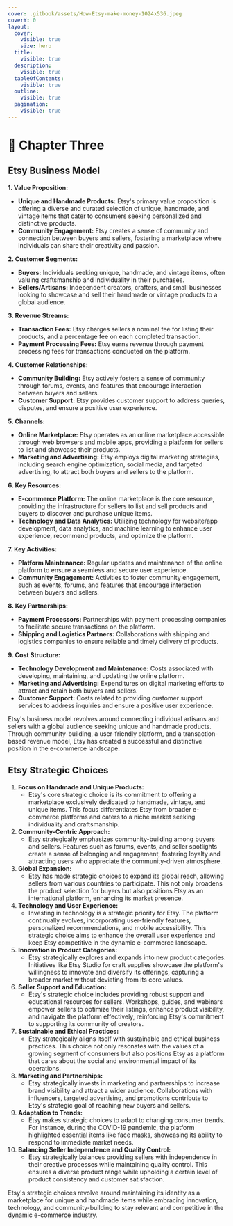 ```yaml
---
cover: .gitbook/assets/How-Etsy-make-money-1024x536.jpeg
coverY: 0
layout:
  cover:
    visible: true
    size: hero
  title:
    visible: true
  description:
    visible: true
  tableOfContents:
    visible: true
  outline:
    visible: true
  pagination:
    visible: true
---
```


# 📙 Chapter Three

## Etsy Business Model

**1. Value Proposition:**

* **Unique and Handmade Products:** Etsy's primary value proposition is offering a diverse and curated selection of unique, handmade, and vintage items that cater to consumers seeking personalized and distinctive products.
* **Community Engagement:** Etsy creates a sense of community and connection between buyers and sellers, fostering a marketplace where individuals can share their creativity and passion.

**2. Customer Segments:**

* **Buyers:** Individuals seeking unique, handmade, and vintage items, often valuing craftsmanship and individuality in their purchases.
* **Sellers/Artisans:** Independent creators, crafters, and small businesses looking to showcase and sell their handmade or vintage products to a global audience.

**3. Revenue Streams:**

* **Transaction Fees:** Etsy charges sellers a nominal fee for listing their products, and a percentage fee on each completed transaction.
* **Payment Processing Fees:** Etsy earns revenue through payment processing fees for transactions conducted on the platform.

**4. Customer Relationships:**

* **Community Building:** Etsy actively fosters a sense of community through forums, events, and features that encourage interaction between buyers and sellers.
* **Customer Support:** Etsy provides customer support to address queries, disputes, and ensure a positive user experience.

**5. Channels:**

* **Online Marketplace:** Etsy operates as an online marketplace accessible through web browsers and mobile apps, providing a platform for sellers to list and showcase their products.
* **Marketing and Advertising:** Etsy employs digital marketing strategies, including search engine optimization, social media, and targeted advertising, to attract both buyers and sellers to the platform.

**6. Key Resources:**

* **E-commerce Platform:** The online marketplace is the core resource, providing the infrastructure for sellers to list and sell products and buyers to discover and purchase unique items.
* **Technology and Data Analytics:** Utilizing technology for website/app development, data analytics, and machine learning to enhance user experience, recommend products, and optimize the platform.

**7. Key Activities:**

* **Platform Maintenance:** Regular updates and maintenance of the online platform to ensure a seamless and secure user experience.
* **Community Engagement:** Activities to foster community engagement, such as events, forums, and features that encourage interaction between buyers and sellers.

**8. Key Partnerships:**

* **Payment Processors:** Partnerships with payment processing companies to facilitate secure transactions on the platform.
* **Shipping and Logistics Partners:** Collaborations with shipping and logistics companies to ensure reliable and timely delivery of products.

**9. Cost Structure:**

* **Technology Development and Maintenance:** Costs associated with developing, maintaining, and updating the online platform.
* **Marketing and Advertising:** Expenditures on digital marketing efforts to attract and retain both buyers and sellers.
* **Customer Support:** Costs related to providing customer support services to address inquiries and ensure a positive user experience.

Etsy's business model revolves around connecting individual artisans and sellers with a global audience seeking unique and handmade products. Through community-building, a user-friendly platform, and a transaction-based revenue model, Etsy has created a successful and distinctive position in the e-commerce landscape.

## Etsy Strategic Choices

1. **Focus on Handmade and Unique Products:**
   * Etsy's core strategic choice is its commitment to offering a marketplace exclusively dedicated to handmade, vintage, and unique items. This focus differentiates Etsy from broader e-commerce platforms and caters to a niche market seeking individuality and craftsmanship.
2. **Community-Centric Approach:**
   * Etsy strategically emphasizes community-building among buyers and sellers. Features such as forums, events, and seller spotlights create a sense of belonging and engagement, fostering loyalty and attracting users who appreciate the community-driven atmosphere.
3. **Global Expansion:**
   * Etsy has made strategic choices to expand its global reach, allowing sellers from various countries to participate. This not only broadens the product selection for buyers but also positions Etsy as an international platform, enhancing its market presence.
4. **Technology and User Experience:**
   * Investing in technology is a strategic priority for Etsy. The platform continually evolves, incorporating user-friendly features, personalized recommendations, and mobile accessibility. This strategic choice aims to enhance the overall user experience and keep Etsy competitive in the dynamic e-commerce landscape.
5. **Innovation in Product Categories:**
   * Etsy strategically explores and expands into new product categories. Initiatives like Etsy Studio for craft supplies showcase the platform's willingness to innovate and diversify its offerings, capturing a broader market without deviating from its core values.
6. **Seller Support and Education:**
   * Etsy's strategic choice includes providing robust support and educational resources for sellers. Workshops, guides, and webinars empower sellers to optimize their listings, enhance product visibility, and navigate the platform effectively, reinforcing Etsy's commitment to supporting its community of creators.
7. **Sustainable and Ethical Practices:**
   * Etsy strategically aligns itself with sustainable and ethical business practices. This choice not only resonates with the values of a growing segment of consumers but also positions Etsy as a platform that cares about the social and environmental impact of its operations.
8. **Marketing and Partnerships:**
   * Etsy strategically invests in marketing and partnerships to increase brand visibility and attract a wider audience. Collaborations with influencers, targeted advertising, and promotions contribute to Etsy's strategic goal of reaching new buyers and sellers.
9. **Adaptation to Trends:**
   * Etsy makes strategic choices to adapt to changing consumer trends. For instance, during the COVID-19 pandemic, the platform highlighted essential items like face masks, showcasing its ability to respond to immediate market needs.
10. **Balancing Seller Independence and Quality Control:**
    * Etsy strategically balances providing sellers with independence in their creative processes while maintaining quality control. This ensures a diverse product range while upholding a certain level of product consistency and customer satisfaction.

Etsy's strategic choices revolve around maintaining its identity as a marketplace for unique and handmade items while embracing innovation, technology, and community-building to stay relevant and competitive in the dynamic e-commerce industry.

